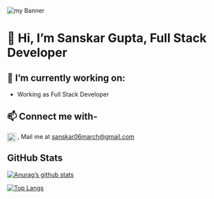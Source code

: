 ![my Banner](https://github.com/Sanskar63/Sanskar63/assets/129537566/76365eed-a26b-4ff0-afff-405e547fd1cd)

# 👋 Hi, I’m Sanskar Gupta, Full Stack Developer 
## 🌱 I’m currently working on:
- Working as Full Stack Developer
## 📫 Connect me with-
<a href="https://www.linkedin.com/in/sanskar-gupta-9b1b73256/"><img align="left" src="https://github.com/Sanskar63/Sanskar63/assets/129537566/59b66a71-a9c8-4065-9ca5-8c1add4c4080" alt="Sanskar Gupta | LinkedIn" width="21px"/></a>
, Mail me at sanskar06march@gmail.com

## GitHub Stats
[![Anurag’s github stats](https://github-readme-stats.vercel.app/api?username=Sanskar63)](https://github.com/Sanskar63)

[![Top Langs](https://github-readme-stats.vercel.app/api/top-langs/?username=Sanskar63&layout=compact)](https://github.com/Sanskar63)



<!---
Sanskar63/Sanskar63 is a ✨ special ✨ repository because its `README.md` (this file) appears on your GitHub profile.
You can click the Preview link to take a look at your changes.
--->

